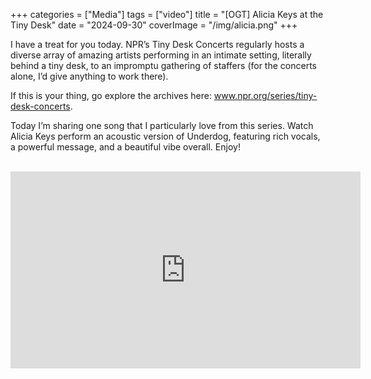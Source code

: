 +++
categories = ["Media"]
tags = ["video"]
title = "[OGT] Alicia Keys at the Tiny Desk"
date = "2024-09-30"
coverImage = "/img/alicia.png"
+++

I have a treat for you today. NPR’s Tiny Desk Concerts regularly hosts a diverse array of amazing artists performing in an intimate setting, literally behind a tiny desk, to an impromptu gathering of staffers (for the concerts alone, I’d give anything to work there).

<!--more-->

If this is your thing, go explore the archives here: <a target="_blank" href="https://www.npr.org/series/tiny-desk-concerts/">www.npr.org/series/tiny-desk-concerts</a>.

Today I’m sharing one song that I particularly love from this series. Watch Alicia Keys perform an acoustic version of Underdog, featuring rich vocals, a powerful message, and a beautiful vibe overall. Enjoy!

<br>

<iframe width="560" height="315" src="https://www.youtube.com/embed/uwUt1fVLb3E?si=cHp-06l-Lh3qf1Rt&amp;start=815" title="YouTube video player" frameborder="0" allow="accelerometer; autoplay; clipboard-write; encrypted-media; gyroscope; picture-in-picture; web-share" referrerpolicy="strict-origin-when-cross-origin" allowfullscreen></iframe>
